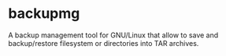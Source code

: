 # backupmg
A backup management tool for GNU/Linux that allow to save and backup/restore filesystem or directories into TAR archives.
